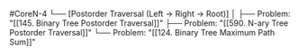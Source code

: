 #CoreN-4
└── [Postorder Traversal (Left → Right → Root)]
    │
    ├── Problem: "[[145. Binary Tree Postorder Traversal]]"
    ├── Problem: "[[590. N-ary Tree Postorder Traversal]]"
    └── Problem: "[[124. Binary Tree Maximum Path Sum]]"